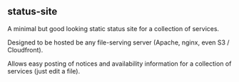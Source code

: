 ## status-site
A minimal but good looking  static status site for a collection of services.

Designed to be hosted be any file-serving server (Apache, nginx, even S3 /
Cloudfront).

Allows easy posting of notices and availability information for a collection of
services (just edit a file).
